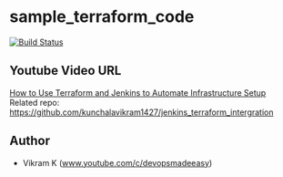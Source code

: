 # sample_terraform_code
[![Build Status](http://139.59.53.24:80/buildStatus/icon?job=terraform)](http://139.59.53.24/job/terraform/)
## Youtube Video URL
[How to Use Terraform and Jenkins to Automate Infrastructure Setup](https://youtu.be/kIDiP3Unj7Y)
</br>
Related repo: https://github.com/kunchalavikram1427/jenkins_terraform_intergration
## Author
- Vikram K (www.youtube.com/c/devopsmadeeasy)

